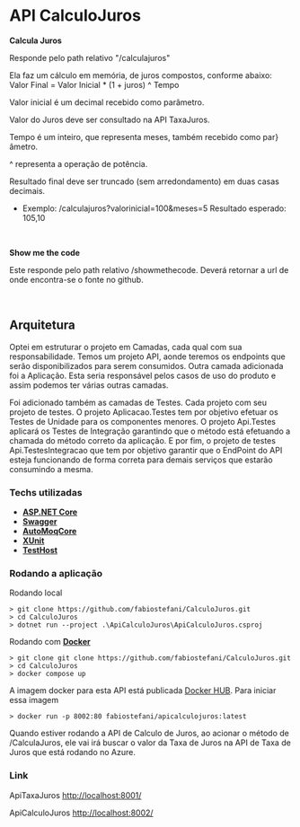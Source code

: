 # API CalculoJuros

**Calcula Juros**

Responde pelo path relativo "/calculajuros"

Ela faz um cálculo em memória, de juros compostos, conforme abaixo: Valor Final = Valor Inicial * (1 + juros) ^ Tempo

Valor inicial é um decimal recebido como parâmetro.

Valor do Juros deve ser consultado na API TaxaJuros.

Tempo é um inteiro, que representa meses, também recebido como par}âmetro.

^ representa a operação de potência.

Resultado final deve ser truncado (sem arredondamento) em duas casas decimais.

* Exemplo: /calculajuros?valorinicial=100&meses=5 Resultado esperado: 105,10

<br>

**Show me the code**

Este responde pelo path relativo /showmethecode.
Deverá retornar a url de onde encontra-se o fonte no github.

<br>

## Arquitetura

Optei em estruturar o projeto em Camadas, cada qual com sua responsabilidade.
Temos um projeto API, aonde teremos os endpoints que serão disponibilizados para serem consumidos.
Outra camada adicionada foi a Aplicação. Esta seria responsável pelos casos de uso do produto e assim podemos ter várias outras camadas.

Foi adicionado também as camadas de Testes. Cada projeto com seu projeto de testes.
O projeto Aplicacao.Testes tem por objetivo efetuar os Testes de Unidade para os componentes menores.
O projeto Api.Testes aplicará os Testes de Integração garantindo que o método está efetuando a chamada do método correto da aplicação.
E por fim, o projeto de testes Api.TestesIntegracao que tem por objetivo garantir que o EndPoint do API esteja funcionando de forma correta para demais serviços que estarão consumindo a mesma.

### Techs utilizadas
 - [**ASP.NET Core**](https://docs.microsoft.com/pt-br/aspnet/core/?view=aspnetcore-5.0)
 - [**Swagger**](https://www.nuget.org/packages/Swashbuckle/)
 - [**AutoMoqCore**](https://www.nuget.org/packages/AutoMoqCore/)
 - [**XUnit**](https://www.nuget.org/packages/xunit/)
 - [**TestHost**](https://www.nuget.org/packages/Microsoft.AspNetCore.TestHost)



### Rodando a aplicação

Rodando local

```
> git clone https://github.com/fabiostefani/CalculoJuros.git
> cd CalculoJuros
> dotnet run --project .\ApiCalculoJuros\ApiCalculoJuros.csproj
```

Rodando com [**Docker**](https://www.docker.com/)
```
> git clone git clone https://github.com/fabiostefani/CalculoJuros.git
> cd CalculoJuros
> docker compose up
```
A imagem docker para esta API está publicada [Docker HUB](https://hub.docker.com/r/fabiostefani/apicalculojuros).
Para iniciar essa imagem
```
> docker run -p 8002:80 fabiostefani/apicalculojuros:latest
```

Quando estiver rodando a API de Calculo de Juros, ao acionar o método de /CalculaJuros, ele vai irá buscar o valor da Taxa de Juros na API de Taxa de Juros que está rodando no Azure.

### Link
ApiTaxaJuros [http://localhost:8001/](http://localhost:8001)

ApiCalculoJuros [http://localhost:8002/](http://localhost:8002)

